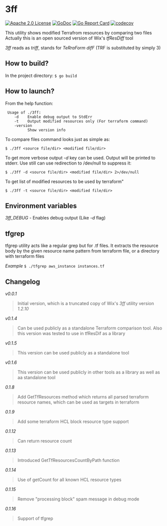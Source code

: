 3ff
========
[![Apache 2.0 License](https://img.shields.io/badge/License-Apache%202.0-blue.svg)](LICENSE)
[![GoDoc](http://img.shields.io/badge/GoDoc-Reference-blue.svg)](https://pkg.go.dev/github.com/maskimko/go-3ff)
[![Go Report Card](https://goreportcard.com/badge/github.com/maskimko/go-3ff)](https://goreportcard.com/report/github.com/maskimko/go-3ff)
[![codecov](https://codecov.io/gh/maskimko/go-3ff/branch/master/graph/badge.svg)](https://app.codecov.io/gh/maskimko/go-3ff)

This utility shows modified Terrafrom resources by comparing two files
Actually this is an open sourced version of Wix's *tfResDiff* tool


*3ff* reads as _triff_, stands for _TeRraForm difF_ (TRF is substituted by simply 3) 


How to build?
-------------

In the project directory:
`$ go build` 

How to launch?
--------------
From the help function:

     Usage of ./3ff:
        -d    Enable debug output to StdErr
        -t    Output modified resources only (For terraform command)
        -version
              Show version info
     

To compare files command looks just as simple as:

`$ ./3ff <source file/dir> <modified file/dir>`
    
To get more verbose output _-d_ key can be used. Output will be printed to stderr. 
Use still can use redirection to /dev/null to suppress it:

`$ ./3ff -d <source file/dir> <modified file/dir> 2>/dev/null`
    
To get list of modified resources to be used by terraform"

`$ ./3ff -t <source file/dir> <modified file/dir>`


Environment variables
---------------------

*3ff_DEBUG* - Enables debug output (Like _-d_ flag)

tfgrep
------

tfgrep utility acts like a regular grep but for .tf files. 
It extracts the resource body by the given resource name pattern from terraform file, 
or a directory with terraform files

_Example_
`$ ./tfgrep aws_instance instances.tf`

Changelog
---------
*v0.0.1* 
> Initial version, which is a truncated copy of Wix's *3ff* utility version _1.2.10_

*v0.1.4*
> Can be used publicly as a standalone Terraform comparison tool. Also this version was tested to use in tfResDif as a library

*v0.1.5*
> This version can be used publicly as a standalone tool

*v0.1.6*
> This version can be used publicly in other tools as a library as well as aa standalone tool
 
*0.1.8*
> Add GetTfResources method which returns all parsed terraform resource names, which can be used as targets in terraform

*0.1.9*
> Add some terraform HCL block resource type support

*0.1.12*
> Can return resource count

*0.1.13*
> Introduced GetTfResourcesCountByPath function

*0.1.14*
> Use of getCount for all known HCL resource types

*0.1.15*
> Remove "processing block" spam message in debug mode

*0.1.16*
> Support of tfgrep